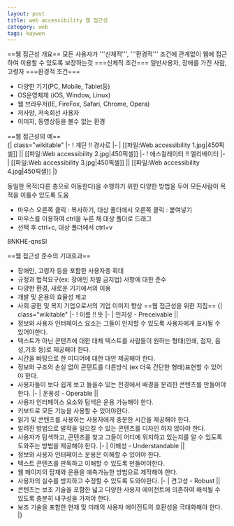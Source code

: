 ```yaml
---
layout: post
title: web accessibility 웹 접근성
category: web
tags: kaywon
---
```


==웹 접근성 개요==
모든 사용자가 '''신체적''', '''환경적''' 조건에 관계없이 웹에 접근하여 이용할 수 있도록 보장하는것 
===신체적 조건===
일반사용자, 장애를 가진 사람, 고령자
===환경적 조건===
* 다양한 기기(PC, Mobile, Tablet등)
* OS운영체제 (iOS, Window, Linux)
* 웹 브라우저(IE, FireFox, Safari, Chrome, Opera)
* 저사양, 저속회선 사용자
* 이미지, 동영상등을 볼수 없는 환경

==웹 접근성의 예==	
{| class="wikitable"
|-
! 계단 !! 경사로
|-
| [[파일:Web accessibility 1.jpg|450픽셀]] || [[파일:Web accessibility 2.jpg|450픽셀]]
|-
! 에스컬레이터	!! 엘리베이터
|-
| [[파일:Web accessibility 3.jpg|450픽셀]] || [[파일:Web accessibility 4.jpg|450픽셀]]
|}
	
동일한 목적(다른 층으로 이동한다)을 수행하기 위한 다양한 방법을 두어 모든사람이 목적을 이룰수 있도록 도움
* 마우스 오른쪽 클릭 : 복사하기, 대상 폴더에서 오른쪽 클릭 : 붙여넣기
* 마우스를 이용하여 ctrl을 누른 채 대상 폴더로 드래그
* 선택 후 ctrl+c, 대상 폴더에서 ctrl+v

<youtube>8NKHE-qnsSI</youtube>

==웹 접근성 준수의 기대효과==
* 장애인, 고령자 등을 포함한 사용자층 확대
* 규정과 법적요구(ex: 장애인 차별 금지법) 사항에 대한 준수
* 다양한 환경, 새로운 기기에서의 이용
* 개발 및 운용의 효율성 제고
* 사회 공헌 및 복지 기업으로서의 기업 이미지 향상
==웹 접근성을 위한 지침==
{| class="wikitable"
|-
! 이름 !! 뜻
|-
| 인지성 - Preceivable || 
* 정보와 사용자 인터페이스 요소는 그들이 인지할 수 있도록 사용자에게 표시될 수 있어야한다.
* 텍스트가 아닌 콘텐츠에 대한 대체 텍스트를 사람들이 원하는 형태(인쇄, 점자, 음성,기호 등)로 제공해야 한다.
* 시간을 바탕으로 한 미디어에 대한 대안 제공해야 한다.
* 정보와 구조의 손실 없이 콘텐트를 다른방식 (ex 더욱 간단한 형태)표현할 수 있어야 한다.
* 사용자들이 보다 쉽게 보고 들을수 있는 전경에서 배경을 분리한 콘텐츠를 만들어야 한다.
|-
| 운용성 - Operable ||
* 사용자 인터페이스 요소와 탐색은 운용 가능해야 한다.
* 키보드로 모든 기능을 사용할 수 있어야한다.
* 읽기 및 콘텐츠를 사용하는 사용자에게 충분한 시간을 제공해야 한다.
* 알려진 방법으로 발작을 일으킬 수 있는 콘텐츠를 디자인 하지 않아야 한다.
* 사용자가 탐색하고, 콘텐츠를 찾고 그들이 어디에 위치하고 있는지를 알 수 있도록 도와주는 방법을 제공해야 한다.
|-
| 이해성 - Understandable ||
* 정보와 사용자 인터페이스 운용은 이해할 수 있어야 한다.
* 텍스트 콘텐츠를 판독하고 이해할 수 있도록 만들어야한다.
* 웹 페이지의 탑재와 운용을 예측가능한 방법으로 제작해야 한다.
* 사용자의 실수를 방지하고 수정할 수 있도록 도와야한다.
|-
| 견고성 - Robust ||
* 콘텐츠는 보조 기술을 포함한 넓고 다양한 사용자 에이전트에 의존하여 해석될 수 있도록 충분히 내구성을 가져야 한다.
* 보조 기술을 포함한 현재 및 미래의 사용자 에이전트의 호환성을 극대화해야 한다.
|}
